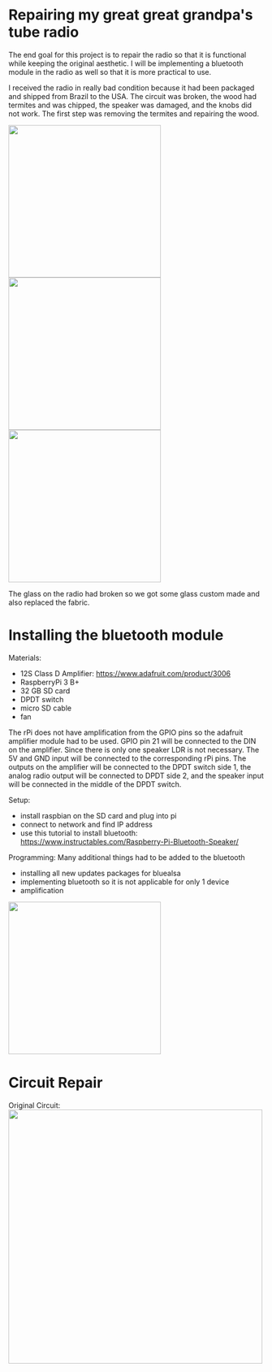 # Repairing my great great grandpa's tube radio

The end goal for this project is to repair the radio so that it is functional while keeping the original aesthetic. I will be implementing a bluetooth module in the radio as well so that it is more practical to use. 

I received the radio in really bad condition because it had been packaged and shipped from Brazil to the USA. The circuit was broken, the wood had termites and was chipped, the speaker was damaged, and the knobs did not work. The first step was removing the termites and repairing the wood. 

<img src="https://user-images.githubusercontent.com/69320369/212194215-aec0bbb9-9f6e-48b5-8ae7-3b40f1c04e6c.jpg" height="300" />  <img src="https://user-images.githubusercontent.com/69320369/212194839-070d1e12-a39d-41f0-9db2-2f0564185f9c.jpg" height="300" /> <img src="https://user-images.githubusercontent.com/69320369/212196653-a067b2b4-bb27-4873-a10b-dc72b5ffc6ec.jpg" height="300" />

The glass on the radio had broken so we got some glass custom made and also replaced the fabric. 

# Installing the bluetooth module

Materials: 
- 12S Class D Amplifier: https://www.adafruit.com/product/3006
- RaspberryPi 3 B+
- 32 GB SD card
- DPDT switch
- micro SD cable
- fan

The rPi does not have amplification from the GPIO pins so the adafruit amplifier module had to be used. GPIO pin 21 will be connected to the DIN on the amplifier. Since there is only one speaker LDR is not necessary. The 5V and GND input will be connected to the corresponding rPi pins. The outputs on the amplifier will be connected to the DPDT switch side 1, the analog radio output will be connected to DPDT side 2, and the speaker input will be connected in the middle of the DPDT switch. 

Setup: 
- install raspbian on the SD card and plug into pi
- connect to network and find IP address
- use this tutorial to install bluetooth: https://www.instructables.com/Raspberry-Pi-Bluetooth-Speaker/

Programming: 
Many additional things had to be added to the bluetooth
- installing all new updates packages for bluealsa
- implementing bluetooth so it is not applicable for only 1 device
- amplification

<img src="https://github.com/user-attachments/assets/56819aab-b060-4d77-865c-5a99c160e49c" height="300" />


# Circuit Repair 
Original Circuit: <br>
<img src="https://github.com/user-attachments/assets/5833c737-99a5-4d7e-b264-ce57337919d8" height="500" />




